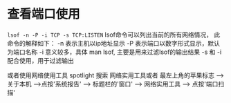 # 查看端口使用
`lsof -n -P -i TCP -s TCP:LISTEN`
lsof命令可以列出当前的所有网络情况， 此命令的解释如下：
-n 表示主机以ip地址显示
-P 表示端口以数字形式显示，默认为端口名称
-i 意义较多，具体 man lsof, 主要是用来过滤lsof的输出结果
-s 和 -i 配合使用，用于过滤输出

或者使用网络使用工具
spotlight 搜索 网络实用工具或者 最左上角的苹果标志 --> 关于本机 -->点按'系统报告' --> 标题栏的'窗口' --> 网络实用工具 --> 点按'端口扫描'